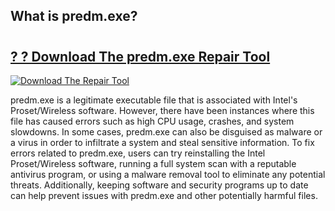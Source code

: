 ## What is predm.exe? 

# <h2><a href="https://exedetect.com/download.php?predm.exe">? ? Download The predm.exe Repair Tool</a></h2>

[![Download The Repair Tool](https://exedetect.com/download-button.jpg)](https://exedetect.com/download.php?predm.exe)

predm.exe is a legitimate executable file that is associated with Intel's Proset/Wireless software. However, there have been instances where this file has caused errors such as high CPU usage, crashes, and system slowdowns. In some cases, predm.exe can also be disguised as malware or a virus in order to infiltrate a system and steal sensitive information. To fix errors related to predm.exe, users can try reinstalling the Intel Proset/Wireless software, running a full system scan with a reputable antivirus program, or using a malware removal tool to eliminate any potential threats. Additionally, keeping software and security programs up to date can help prevent issues with predm.exe and other potentially harmful files.